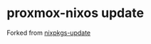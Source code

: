 # proxmox-nixos update

Forked from [nixpkgs-update](https://github.com/nix-community/nixpkgs-update)

